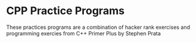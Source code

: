 # CPP Practice Programs
These practices programs are a combination of hacker rank exercises and programming exercies from C++ Primer Plus by Stephen Prata
